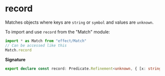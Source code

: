 # record

Matches objects where keys are `string` or `symbol` and values are `unknown`.

To import and use `record` from the "Match" module:

```ts
import * as Match from "effect/Match"
// Can be accessed like this
Match.record
```

**Signature**

```ts
export declare const record: Predicate.Refinement<unknown, { [x: string]: unknown; [x: symbol]: unknown }>
```
